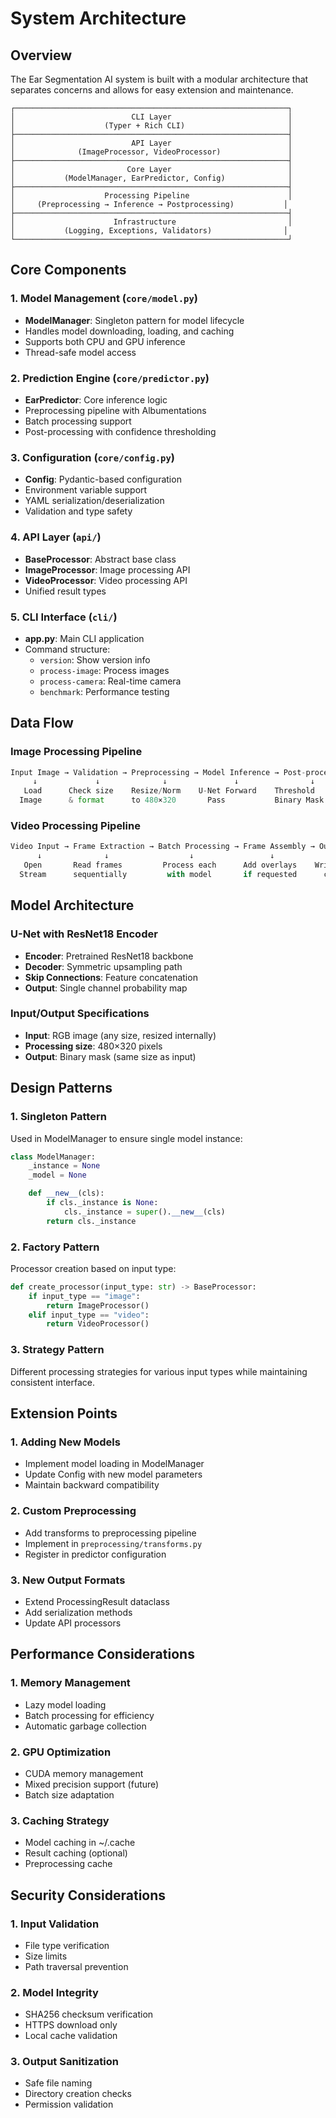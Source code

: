 # System Architecture

## Overview

The Ear Segmentation AI system is built with a modular architecture that separates concerns and allows for easy extension and maintenance.

```
┌─────────────────────────────────────────────────────────────┐
│                          CLI Layer                          │
│                    (Typer + Rich CLI)                       │
├─────────────────────────────────────────────────────────────┤
│                          API Layer                          │
│              (ImageProcessor, VideoProcessor)               │
├─────────────────────────────────────────────────────────────┤
│                         Core Layer                          │
│           (ModelManager, EarPredictor, Config)              │
├─────────────────────────────────────────────────────────────┤
│                    Processing Pipeline                      │
│     (Preprocessing → Inference → Postprocessing)           │
├─────────────────────────────────────────────────────────────┤
│                      Infrastructure                         │
│           (Logging, Exceptions, Validators)                │
└─────────────────────────────────────────────────────────────┘
```

## Core Components

### 1. Model Management (`core/model.py`)
- **ModelManager**: Singleton pattern for model lifecycle
- Handles model downloading, loading, and caching
- Supports both CPU and GPU inference
- Thread-safe model access

### 2. Prediction Engine (`core/predictor.py`)
- **EarPredictor**: Core inference logic
- Preprocessing pipeline with Albumentations
- Batch processing support
- Post-processing with confidence thresholding

### 3. Configuration (`core/config.py`)
- **Config**: Pydantic-based configuration
- Environment variable support
- YAML serialization/deserialization
- Validation and type safety

### 4. API Layer (`api/`)
- **BaseProcessor**: Abstract base class
- **ImageProcessor**: Image processing API
- **VideoProcessor**: Video processing API
- Unified result types

### 5. CLI Interface (`cli/`)
- **app.py**: Main CLI application
- Command structure:
  - `version`: Show version info
  - `process-image`: Process images
  - `process-camera`: Real-time camera
  - `benchmark`: Performance testing

## Data Flow

### Image Processing Pipeline

```python
Input Image → Validation → Preprocessing → Model Inference → Post-processing → Results
     ↓             ↓              ↓               ↓                ↓            ↓
   Load      Check size    Resize/Norm    U-Net Forward    Threshold      Mask +
  Image      & format      to 480×320       Pass           Binary Mask   Metadata
```

### Video Processing Pipeline

```python
Video Input → Frame Extraction → Batch Processing → Frame Assembly → Output Video
      ↓              ↓                  ↓                 ↓              ↓
   Open       Read frames         Process each      Add overlays    Write with
  Stream      sequentially         with model       if requested      codec
```

## Model Architecture

### U-Net with ResNet18 Encoder
- **Encoder**: Pretrained ResNet18 backbone
- **Decoder**: Symmetric upsampling path
- **Skip Connections**: Feature concatenation
- **Output**: Single channel probability map

### Input/Output Specifications
- **Input**: RGB image (any size, resized internally)
- **Processing size**: 480×320 pixels
- **Output**: Binary mask (same size as input)

## Design Patterns

### 1. Singleton Pattern
Used in ModelManager to ensure single model instance:
```python
class ModelManager:
    _instance = None
    _model = None

    def __new__(cls):
        if cls._instance is None:
            cls._instance = super().__new__(cls)
        return cls._instance
```

### 2. Factory Pattern
Processor creation based on input type:
```python
def create_processor(input_type: str) -> BaseProcessor:
    if input_type == "image":
        return ImageProcessor()
    elif input_type == "video":
        return VideoProcessor()
```

### 3. Strategy Pattern
Different processing strategies for various input types while maintaining consistent interface.

## Extension Points

### 1. Adding New Models
- Implement model loading in ModelManager
- Update Config with new model parameters
- Maintain backward compatibility

### 2. Custom Preprocessing
- Add transforms to preprocessing pipeline
- Implement in `preprocessing/transforms.py`
- Register in predictor configuration

### 3. New Output Formats
- Extend ProcessingResult dataclass
- Add serialization methods
- Update API processors

## Performance Considerations

### 1. Memory Management
- Lazy model loading
- Batch processing for efficiency
- Automatic garbage collection

### 2. GPU Optimization
- CUDA memory management
- Mixed precision support (future)
- Batch size adaptation

### 3. Caching Strategy
- Model caching in ~/.cache
- Result caching (optional)
- Preprocessing cache

## Security Considerations

### 1. Input Validation
- File type verification
- Size limits
- Path traversal prevention

### 2. Model Integrity
- SHA256 checksum verification
- HTTPS download only
- Local cache validation

### 3. Output Sanitization
- Safe file naming
- Directory creation checks
- Permission validation
